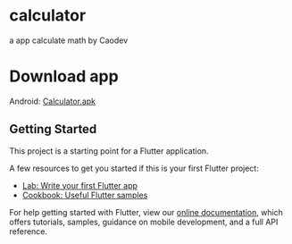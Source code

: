 # calculator

a app calculate math
by Caodev

# Download app

Android: <a href="https://drive.google.com/file/d/1kJ3PPgdM17baUTrj8emJDZwd4Tlkdor0/view?usp=sharing">Calculator.apk</a>

## Getting Started

This project is a starting point for a Flutter application.

A few resources to get you started if this is your first Flutter project:

- [Lab: Write your first Flutter app](https://flutter.dev/docs/get-started/codelab)
- [Cookbook: Useful Flutter samples](https://flutter.dev/docs/cookbook)

For help getting started with Flutter, view our
[online documentation](https://flutter.dev/docs), which offers tutorials,
samples, guidance on mobile development, and a full API reference.
